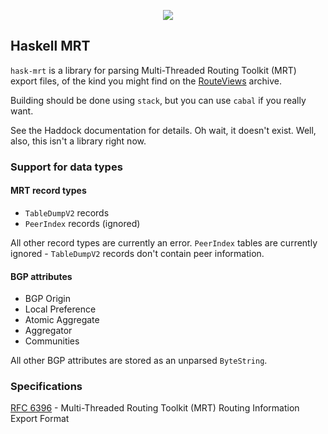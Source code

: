 <p align="center">
  <a href="https://travis-ci.org/codebje/hask-mrt">
    <img src="https://travis-ci.org/codebje/hask-mrt.svg">
  </a>
</p>

## Haskell MRT

`hask-mrt` is a library for parsing Multi-Threaded Routing Toolkit (MRT) export
files, of the kind you might find on the [RouteViews][RV] archive.

Building should be done using `stack`, but you can use `cabal` if you really
want.

See the Haddock documentation for details.  Oh wait, it doesn't exist.  Well,
also, this isn't a library right now.

### Support for data types

#### MRT record types

 - `TableDumpV2` records
 - `PeerIndex` records (ignored)

All other record types are currently an error.  `PeerIndex` tables are currently
ignored - `TableDumpV2` records don't contain peer information.

#### BGP attributes

 - BGP Origin
 - Local Preference
 - Atomic Aggregate
 - Aggregator
 - Communities

All other BGP attributes are stored as an unparsed `ByteString`.

### Specifications

[RFC 6396] - Multi-Threaded Routing Toolkit (MRT) Routing Information Export Format


[RFC 6396]: https://tools.ietf.org/html/rfc6396
[RV]: https://routeviews.org/
